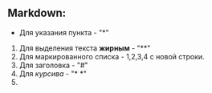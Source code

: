 ## Markdown:
* Для указания пункта - "*"
1. Для выделения текста **жирным** - "**" 
2. Для маркированного списка - 1,2,3,4 с новой строки.
3. Для заголовка - "#"
4. Для *курсива* - "* *"
5. 